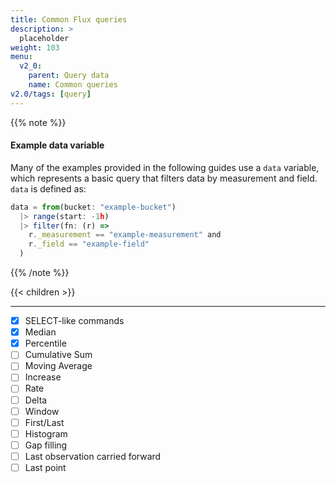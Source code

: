 ```yaml
---
title: Common Flux queries
description: >
  placeholder
weight: 103
menu:
  v2_0:
    parent: Query data
    name: Common queries
v2.0/tags: [query]
---
```



{{% note %}}
#### Example data variable
Many of the examples provided in the following guides use a `data` variable,
which represents a basic query that filters data by measurement and field.
`data` is defined as:

```js
data = from(bucket: "example-bucket")
  |> range(start: -1h)
  |> filter(fn: (r) =>
    r._measurement == "example-measurement" and
    r._field == "example-field"
  )
```
{{% /note %}}

{{< children >}}

---

- [x] SELECT-like commands
- [x] Median
- [x] Percentile
- [ ] Cumulative Sum
- [ ] Moving Average
- [ ] Increase
- [ ] Rate
- [ ] Delta
- [ ] Window
- [ ] First/Last
- [ ] Histogram
- [ ] Gap filling
- [ ] Last observation carried forward
- [ ] Last point

